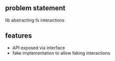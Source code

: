 ## problem statement

lib abstracting fs interactions

## features

- API exposed via interface
- fake implementation to allow faking interactions

